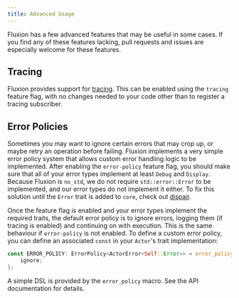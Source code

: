 ```yaml
---
title: Advanced Usage
---
```


Fluxion has a few advanced features that may be useful in some cases. If you find any of these features lacking, pull requests and issues are especially welcome for these features.

## Tracing

Fluxion provides support for [tracing](https://github.com/tokio-rs/tracing).
This can be enabled using the `tracing` feature flag, with no changes needed to your code other than to register a tracing subscriber. 

## Error Policies

Sometimes you may want to ignore certain errors that may crop up, or maybe retry an operation before failing.
Fluxion implements a very simple error policy system that allows custom error handling logic to be implemented.
After enabling the `error-policy` feature flag, you should make sure that all of your error types implement at least `Debug` and `Display`. Because Fluxion is `no_std`, we do not require `std::error::Error` to be implemented, and our error types do not implement it either. To fix this solution until the `Error` trait is added to `core`, check out [dispair](https://github.com/peperworx/dispair).

Once the feature flag is enabled and your error types implement the required traits, the default error policy is to ignore errors, logging them (if tracing is enabled) and continuing on with execution. This is the same behaviour if `error-policy` is not enabled. To define a custom error policy, you can define an associated `const` in your `Actor`'s trait implementation:

```rust
const ERROR_POLICY: ErrorPolicy<ActorError<Self::Error>> = error_policy! {
    ignore;
};
```

A simple DSL is provided by the `error_policy` macro. See the API documentation for details.